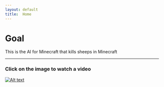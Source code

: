 ```yaml
---
layout: default
title:  Home
---
```


# Goal #

This is the AI for Minecraft that kills sheeps in Minecraft

---

### Click on the image to watch a video ###
[![Alt text](https://gogokhiya.com/tmp/no_sheep.jpg)](https://www.youtube.com/watch?v=0JRb0W9_VHU&feature=youtu.be)

